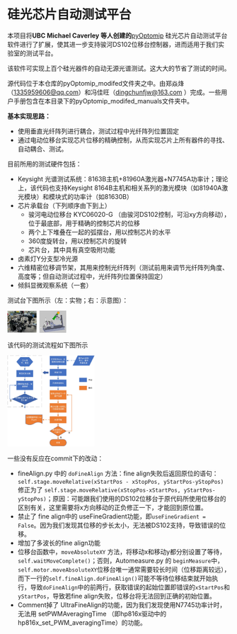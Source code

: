 # 硅光芯片自动测试平台

本项目将**UBC Michael Caverley 等人创建的**[pyOptomip](https://github.com/SiEPIC/SiEPIClab/releases/tag/v0.1.0) 硅光芯片自动测试平台软件进行了扩展，使其进一步支持骏河DS102位移台控制器，进而适用于我们实验室的测试平台。

该软件可实现上百个硅光器件的自动无源光谱测试。这大大的节省了测试的时间。

源代码位于本仓库的pyOptomip_modifed文件夹之中。由郑焱烽（1335959606@qq.com）和冯佳旺（dingchunfjw@163.com ）完成。一些用户手册包含在本目录下的pyOptomip_modifed_manuals文件夹中。

**基本实现思路：**

- 使用垂直光纤阵列进行耦合，测试过程中光纤阵列位置固定
- 通过电动位移台实现芯片位移的精确控制，从而实现芯片上所有器件的寻找、自动耦合、测试。

目前所用的测试硬件包括：

- Keysight 光谱测试系统：8163B主机+81960A激光器+N7745A功率计；理论上，该代码也支持Keysight 8164B主机和相关系列的激光模块（如81940A激光模块）和模块式的功率计（如81630B）
- 芯片承载台（下列顺序由下到上）
  - 骏河电动位移台 KYC06020-G （由骏河DS102控制，可沿xy方向移动），位于最底部，用于精确的控制芯片的位移
  - 两个上下堆叠在一起的弧摆台，用以控制芯片的水平
  - 360度旋转台，用以控制芯片的旋转
  - 芯片台，其中具有真空吸附功能
- 卤素灯Y分支型冷光源
- 六维精密位移调节架，其用来控制光纤阵列（测试前用来调节光纤阵列角度、高度等；但自动测试过程中，光纤阵列位置保持固定）
- 倾斜显微观察系统（一套）

测试台下图所示（左：实物；右：示意图）：

<img src="md_files/probe_station.jpg" style="zoom: 13%;" />



该代码的测试流程如下图所示

<img src="md_files/work_flow.jpg" style="zoom:20%;" />



一些没有反应在commit下的改动：

- fineAlign.py 中的 `doFineAlign` 方法：fine align失败后返回原位的语句：`self.stage.moveRelative(xStartPos - xStopPos, yStartPos-yStopPos)` 修正为了 `self.stage.moveRelative(xStopPos-xStartPos, yStartPos-yStopPos)`；原因：可能跟我们使用的DS102位移台于原代码所使用位移台的区别有关，这里需要将x方向移动的正负修正一下，才能回到原位置。
- 禁止了 fine align中的 useFineGradient功能，即`useFineGradient = False`。因为我们发现其位移的步长太小，无法被DS102支持，导致错误的位移。
- 增加了多波长的fine align功能
- 位移台函数中，`moveAbsoluteXY` 方法，将移动x和移动y都分别设置了等待，`self.waitMoveComplete()`；否则，Automeasure.py 的 `beginMeasure`中，`self.motor.moveAbsoluteXY`位移台唯一通常需要较长时间（位移距离较远），而下一行的`self.fineAlign.doFineAlign()`可能不等待位移结束就开始执行，导致`doFineAlign`中的前两行，获取错误的起始位置即错误的`xStartPos`和`yStartPos`，导致若fine align失败，位移台将无法回到正确的初始位置。
- Comment掉了 UltraFineAlign的功能，因为我们发现使用N7745功率计时，无法用 setPWMAveragingTime （即hp816x驱动中的hp816x_set_PWM_averagingTime）的功能。
